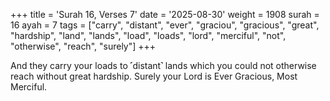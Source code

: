 +++
title = 'Surah 16, Verses 7'
date = '2025-08-30'
weight = 1908
surah = 16
ayah = 7
tags = ["carry", "distant", "ever", "graciou", "gracious", "great", "hardship", "land", "lands", "load", "loads", "lord", "merciful", "not", "otherwise", "reach", "surely"]
+++

And they carry your loads to ˹distant˺ lands which you could not otherwise reach without great hardship. Surely your Lord is Ever Gracious, Most Merciful.